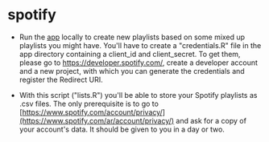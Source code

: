 # spotify

-   Run the [app](https://github.com/manuelgirbal/spotify/tree/main/spotify_app) locally to create new playlists based on some mixed up playlists you might have. You'll have to create a "credentials.R" file in the app directory containing a client_id and client_secret. To get them, please go to https://developer.spotify.com/, create a developer account and a new project, with which you can generate the credentials and register the Redirect URI.

-   With this script ("lists.R") you'll be able to store your Spotify playlists as .csv files. The only prerequisite is to go to [https://www.spotify.com/account/privacy/](https://www.spotify.com/ar/account/privacy/) and ask for a copy of your account's data. It should be given to you in a day or two.
